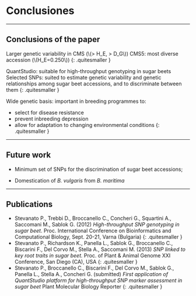 


# Conclusiones



---

## Conclusions of the paper

Larger genetic variability in CMS (\\\(> H_E, > D_G\\\))
CMS5: most diverse accession (\\\(H_E=0.250\\\))
{: .quitesmaller }

QuantStudio: suitable for high-throughput genotyping in sugar beets
Selected SNPs: suited to estimate genetic variability and genetic relationships among sugar beet accessions, and to discriminate between them
{: .quitesmaller }

Wide genetic basis: important in breeding programmes to:
 - select for disease resistance
 - prevent inbreeding depression
 - allow for adaptation to changing environmental conditions
{: .quitesmaller }

---

## Future work

- Minimum set of SNPs for the discrimination of sugar beet accessions;
<!-- - GWAS for disease resistance (CLS, rhizomania ...?) -->
- Domestication of *B. vulgaris* from *B. maritima*

---

## Publications

- Stevanato P., Trebbi D., Broccanello C., Concheri G., Squartini A., Saccomani M., Sablok G. (2012) *High-throughput SNP genotyping in sugar beet*. Proc. International Conference on Bioinformatics and Computational Biology, Sept. 20-21, Varna (Bulgaria)
{: .quitesmaller }
- Stevanato P., Richardson K., Panella L., Sablok G., Broccanello C., Biscarini F., Del Corvo M., Stella A., Saccomani M. (2013) *SNP linked to key root traits in sugar beet.* Proc. of Plant & Animal Genome XXI Conference, San Diego (CA), USA
{: .quitesmaller }
- Stevanato P., Broccanello C., Biscarini F., Del Corvo M., Sablok G., Panella L., Stella A., Concheri G. (submitted) *First application of QuantStudio platform for high-throughput SNP marker assessment in sugar beet* Plant Molecular Biology Reporter 
{: .quitesmaller }

